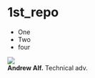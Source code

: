 # 1st_repo
<!DOCTYPE html>
<html lang="en">
<head>
    <meta charset="UTF-8">
    <meta http-equiv="X-UA-Compatible" content="IE=edge">
    <meta name="viewport" content="width=device-width, initial-scale=1.0">
    <script src="https://cdn.tailwindcss.com"></script>
    <title>Document</title>
</head>
<body>
    <ul class="list-disc list-inside">
        <li>One</li>
        <li>Two</li>
        <li>four</li>
      </ul>
      <div class="flex items-center">
        <img src="https://images.unsplash.com/photo-1501196354995-cbb51c65aaea?ixlib=rb-1.2.1&ixid=MnwxMjA3fDB8MHxwaG90by1wYWdlfHx8fGVufDB8fHx8&auto=format&fit=facearea&facepad=4&w=256&h=256&q=80">
        <div>
          <strong>Andrew Alf.</strong>
          <span>Technical adv.</span>
        </div>
      </div>
</body>
</html>
